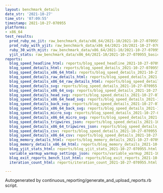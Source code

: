 ```yaml
---
layout: benchmark_details
date_str: '2021-10-27'
time_str: '07:09:55'
timestamp: 2021-10-27-070955
platforms:
- x86_64
test_results:
  prod_ruby_no_jit: raw_benchmark_data/x86_64/2021-10/2021-10-27-070955_basic_benchmark_prod_ruby_no_jit.json
  prod_ruby_with_yjit: raw_benchmark_data/x86_64/2021-10/2021-10-27-070955_basic_benchmark_prod_ruby_with_yjit.json
  ruby_30_with_mjit: raw_benchmark_data/x86_64/2021-10/2021-10-27-070955_basic_benchmark_ruby_30_with_mjit.json
  yjit_stats: raw_benchmark_data/x86_64/2021-10/2021-10-27-070955_basic_benchmark_yjit_stats.json
reports:
  blog_speed_headline_html: reports/blog_speed_headline_2021-10-27-070955.html
  blog_speed_details_html: reports/blog_speed_details_2021-10-27-070955.html
  blog_speed_details_x86_64_html: reports/blog_speed_details_2021-10-27-070955.x86_64.html
  blog_speed_details_raw_details_html: reports/blog_speed_details_2021-10-27-070955.raw_details.html
  blog_speed_details_x86_64_raw_details_html: reports/blog_speed_details_2021-10-27-070955.x86_64.raw_details.html
  blog_speed_details_svg: reports/blog_speed_details_2021-10-27-070955.svg
  blog_speed_details_x86_64_svg: reports/blog_speed_details_2021-10-27-070955.x86_64.svg
  blog_speed_details_head_svg: reports/blog_speed_details_2021-10-27-070955.head.svg
  blog_speed_details_x86_64_head_svg: reports/blog_speed_details_2021-10-27-070955.x86_64.head.svg
  blog_speed_details_back_svg: reports/blog_speed_details_2021-10-27-070955.back.svg
  blog_speed_details_x86_64_back_svg: reports/blog_speed_details_2021-10-27-070955.x86_64.back.svg
  blog_speed_details_micro_svg: reports/blog_speed_details_2021-10-27-070955.micro.svg
  blog_speed_details_x86_64_micro_svg: reports/blog_speed_details_2021-10-27-070955.x86_64.micro.svg
  blog_speed_details_tripwires_json: reports/blog_speed_details_2021-10-27-070955.tripwires.json
  blog_speed_details_x86_64_tripwires_json: reports/blog_speed_details_2021-10-27-070955.x86_64.tripwires.json
  blog_speed_details_csv: reports/blog_speed_details_2021-10-27-070955.csv
  blog_speed_details_x86_64_csv: reports/blog_speed_details_2021-10-27-070955.x86_64.csv
  blog_memory_details_html: reports/blog_memory_details_2021-10-27-070955.html
  blog_memory_details_x86_64_html: reports/blog_memory_details_2021-10-27-070955.x86_64.html
  blog_yjit_stats_html: reports/blog_yjit_stats_2021-10-27-070955.html
  variable_warmup_warmup_settings_json: reports/variable_warmup_2021-10-27-070955.warmup_settings.json
  blog_exit_reports_bench_list_html: reports/blog_exit_reports_2021-10-27-070955.bench_list.html
  iteration_count_html: reports/iteration_count_2021-10-27-070955.html

---
```

Autogenerated by continuous_reporting/generate_and_upload_reports.rb script.
